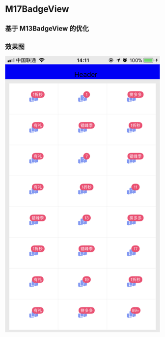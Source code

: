 # M17BadgeView   
## 基于 M13BadgeView 的优化
## 效果图
![](https://github.com/woodjobber/M17BadgeView/blob/master/E01A579FF724AE2DE11DF57BD3174133.png)
